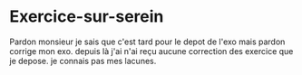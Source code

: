 # Exercice-sur-serein
Pardon monsieur je sais que c'est tard pour le depot de l'exo mais pardon corrige mon exo. depuis là j'ai n'ai reçu aucune correction des exercice que je depose. je connais pas mes lacunes.
